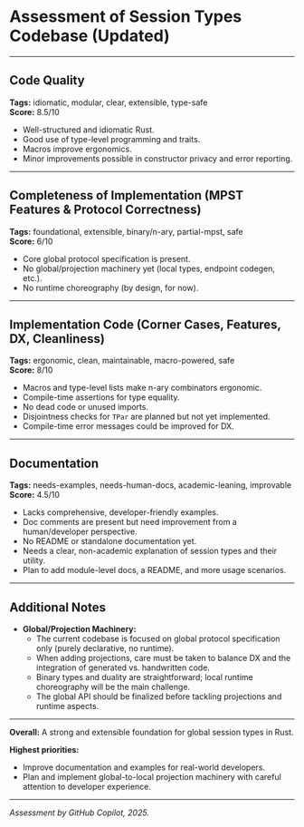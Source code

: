 # Assessment of Session Types Codebase (Updated)

---

## Code Quality

**Tags:** idiomatic, modular, clear, extensible, type-safe  
**Score:** 8.5/10

- Well-structured and idiomatic Rust.
- Good use of type-level programming and traits.
- Macros improve ergonomics.
- Minor improvements possible in constructor privacy and error reporting.

---

## Completeness of Implementation (MPST Features & Protocol Correctness)

**Tags:** foundational, extensible, binary/n-ary, partial-mpst, safe  
**Score:** 6/10

- Core global protocol specification is present.
- No global/projection machinery yet (local types, endpoint codegen, etc.).
- No runtime choreography (by design, for now).

---

## Implementation Code (Corner Cases, Features, DX, Cleanliness)

**Tags:** ergonomic, clean, maintainable, macro-powered, safe  
**Score:** 8/10

- Macros and type-level lists make n-ary combinators ergonomic.
- Compile-time assertions for type equality.
- No dead code or unused imports.
- Disjointness checks for `TPar` are planned but not yet implemented.
- Compile-time error messages could be improved for DX.

---

## Documentation

**Tags:** needs-examples, needs-human-docs, academic-leaning, improvable  
**Score:** 4.5/10

- Lacks comprehensive, developer-friendly examples.
- Doc comments are present but need improvement from a human/developer perspective.
- No README or standalone documentation yet.
- Needs a clear, non-academic explanation of session types and their utility.
- Plan to add module-level docs, a README, and more usage scenarios.

---

## Additional Notes

- **Global/Projection Machinery:**
  - The current codebase is focused on global protocol specification only (purely declarative, no runtime).
  - When adding projections, care must be taken to balance DX and the integration of generated vs. handwritten code.
  - Binary types and duality are straightforward; local runtime choreography will be the main challenge.
  - The global API should be finalized before tackling projections and runtime aspects.

---

**Overall:**
A strong and extensible foundation for global session types in Rust.

**Highest priorities:**

- Improve documentation and examples for real-world developers.
- Plan and implement global-to-local projection machinery with careful attention to developer experience.

---

*Assessment by GitHub Copilot, 2025.*
